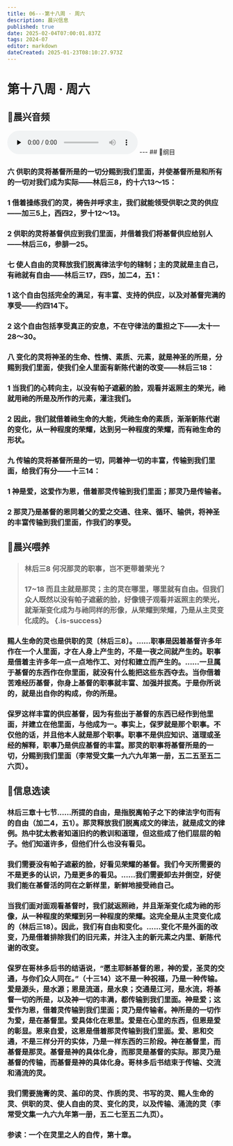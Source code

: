 ```yaml
---
title: 06---第十八周 · 周六
description: 晨兴信息
published: true
date: 2025-02-04T07:00:01.837Z
tags: 2024-07
editor: markdown
dateCreated: 2025-01-23T08:10:27.973Z
---
```


# 第十八周 · 周六
## 🎵晨兴音频
<audio id="audio" controls="" preload="none">
      <source id="mp3" src="/2024-07/week18/week18day6.mp3">
</audio>
---
## 📖纲目

### 六	供职的灵将基督所是的一切分赐到我们里面，并使基督所是和所有的一切对我们成为实际——林后三8，约十六13～15：

### 1	借着操练我们的灵，祷告并呼求主，我们就能领受供职之灵的供应——加三5上，西四2，罗十12～13。

### 2	供职的灵将基督供应到我们里面，并借着我们将基督供应给别人——林后三6，参腓一25。

### 七	使人自由的灵释放我们脱离律法字句的辖制；主的灵就是主自己，有祂就有自由——林后三17，四5，加二4，五1：

### 1	这个自由包括完全的满足，有丰富、支持的供应，以及对基督完满的享受——约四14下。

### 2	这个自由包括享受真正的安息，不在守律法的重担之下——太十一28～30。

### 八	变化的灵将神圣的生命、性情、素质、元素，就是神圣的所是，分赐到我们里面，使我们全人里面有新陈代谢的改变——林后三18：

### 1	当我们的心转向主，以没有帕子遮蔽的脸，观看并返照主的荣光，祂就用祂的所是及所作的元素，灌注我们。

### 2	因此，我们就借着祂生命的大能，凭祂生命的素质，渐渐新陈代谢的变化，从一种程度的荣耀，达到另一种程度的荣耀，而有祂生命的形状。

### 九	传输的灵将基督所是的一切，同着神一切的丰富，传输到我们里面，给我们有分——十三14：

### 1	神是爱，这爱作为恩，借着那灵传输到我们里面；那灵乃是传输者。

### 2	那灵乃是基督的恩同着父的爱之交通、往来、循环、输供，将神圣的丰富传输到我们里面，作我们的享受。

## 📖晨兴喂养

>  ### **林后三8**    **何况那灵的职事，岂不更带着荣光？**
>  
>  ### **17~18**    **而且主就是那灵；主的灵在哪里，哪里就有自由。但我们众人既然以没有帕子遮蔽的脸，好像镜子观看并返照主的荣光，就渐渐变化成为与祂同样的形像，从荣耀到荣耀，乃是从主灵变化成的。**  {.is-success}


### 赐人生命的灵也是供职的灵〔林后三8〕。……职事是因着基督许多年作在一个人里面，才在人身上产生的，不是一夜之间就产生的。职事是借着主许多年一点一点地作工、对付和建立而产生的。……一旦属于基督的东西作在你里面，就没有什么能把这些东西夺去。当你借着苦难经历基督，你身上基督的职事就丰富、加强并拔高。于是你所说的，就是出自你的构成，你的所是。

### 保罗这样丰富的供应基督，因为有些出于基督的东西已经作到他里面，并建立在他里面，与他成为一。事实上，保罗就是那个职事。不仅他的话，并且他本人就是那个职事。职事不是供应知识、道理或圣经的解释，职事乃是供应基督的丰富。那灵的职事将基督所是的一切，分赐到我们里面（李常受文集一九六九年第一册，五二五至五二六页）。

## 📖信息选读

### 林后三章十七节……所提的自由，是指脱离帕子之下的律法字句而有的自由（加二4，五1）。那灵释放我们脱离成文的律法，就是成文的律例。热中犹太教者知道旧约的教训和道理，但这些成了他们层层的帕子。他们知道许多，但他们什么也没有看见。

### 我们需要没有帕子遮蔽的脸，好看见荣耀的基督。我们今天所需要的不是更多的认识，乃是更多的看见。……我们需要卸去并倒空，好使我们能在基督活的同在之新样里，新鲜地接受祂自己。

### 当我们面对面观看基督时，我们就返照祂，并且渐渐变化成为祂的形像，从一种程度的荣耀到另一种程度的荣耀。这完全是从主灵变化成的（林后三18）。因此，我们有自由和变化。……变化不是外面的改变，乃是借着排除我们的旧元素，并注入主的新元素之内里、新陈代谢的改变。

### 保罗在哥林多后书的结语说，“愿主耶稣基督的恩，神的爱，圣灵的交通，与你们众人同在。”（十三14）这不是一种祝福，乃是一种传输。爱是源头，是水源；恩是流道，是水泉；交通是江河，是水流，将基督一切的所是，以及神一切的丰满，都传输到我们里面。神是爱；这爱作为恩，借着灵传输到我们里面；灵乃是传输者。神所是的一切作为爱，是在基督里。爱具体化在恩里。爱是在心里的东西，但恩是爱的彰显。恩来自爱，这恩是借着那灵传输到我们里面。爱、恩和交通，不是三样分开的实体，乃是一样东西的三阶段。神在基督里，而基督是那灵。基督是神的具体化身，而那灵是基督的实际。那灵乃是基督的传输，而基督是神的具体化身。哥林多后书结束于传输、交流和涌流的灵。

### 我们需要施膏的灵、盖印的灵、作质的灵、书写的灵、赐人生命的灵、供职的灵、使人自由的灵、变化的灵，以及传输、涌流的灵（李常受文集一九六九年第一册，五二七至五二九页）。

### 参读：一个在灵里之人的自传，第十章。
<!-- Google tag (gtag.js) -->
<script async src="https://www.googletagmanager.com/gtag/js?id=G-1P8709Z16T"></script>
<script>
  window.dataLayer = window.dataLayer || [];
  function gtag(){dataLayer.push(arguments);}
  gtag('js', new Date());

  gtag('config', 'G-1P8709Z16T');
</script>
